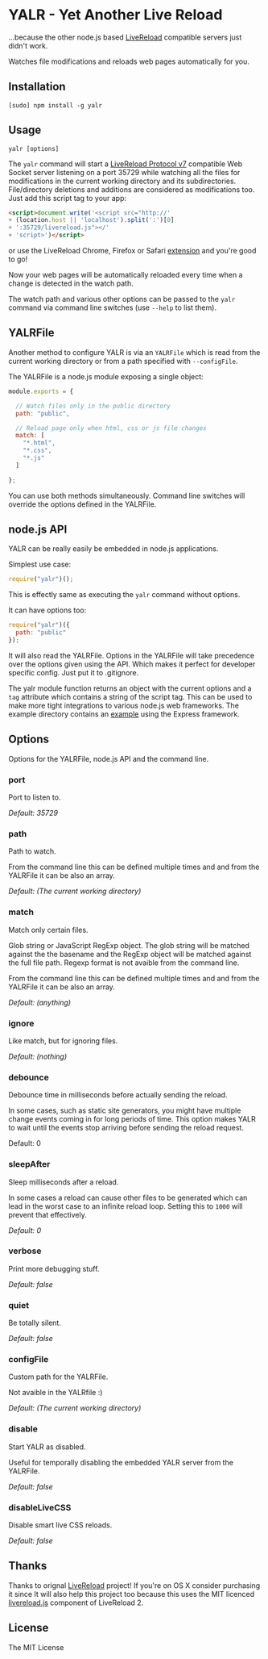 # YALR - Yet Another Live Reload

...because the other node.js based [LiveReload][] compatible servers just didn't
work.

Watches file modifications and reloads web pages automatically for you.


## Installation

    [sudo] npm install -g yalr

## Usage

    yalr [options]

The `yalr` command will start a [LiveReload Protocol v7][protocol] compatible
Web Socket server listening on a port 35729 while watching all the
files for modifications in the current working directory and its
subdirectories. File/directory deletions and additions are considered as
modifications too. Just add this script tag to your app:

```html
<script>document.write('<script src="http://'
+ (location.host || 'localhost').split(':')[0]
+ ':35729/livereload.js"></'
+ 'script>')</script>
```

or use the LiveReload Chrome, Firefox or Safari [extension][extension] and you're good to go!

Now your web pages will be automatically reloaded every time when a change is
detected in the watch path.

The watch path and various other options can be passed to the `yalr` command via
command line switches (use `--help` to list them).

## YALRFile

Another method to configure YALR is via an `YALRFile` which is read from the current
working directory or from a path specified with `--configFile`.

The YALRFile is a node.js module exposing a single object:

```javascript
module.exports = {

  // Watch files only in the public directory
  path: "public",

  // Reload page only when html, css or js file changes
  match: [
    "*.html",
    "*.css",
    "*.js"
  ]

};
```

You can use both methods simultaneously. Command line switches will override
the options defined in the YALRFile.

## node.js API

YALR can be really easily be embedded in node.js applications.

Simplest use case:

```javascript
require("yalr")();
```

This is effectly same as executing the `yalr` command without options.

It can have options too:

```javascript
require("yalr")({
  path: "public"
});
```

It will also read the YALRFile. Options in the YALRFile will take precedence
over the options given using the API. Which makes it perfect for developer
specific config. Just put it to .gitignore.

The yalr module function returns an object with the current options and a `tag`
attribute which contains a string of the script tag. This can be used to make
more tight integrations to various node.js web frameworks. The example
directory contains an [example][express-example] using the Express framework.

## Options

Options for the YALRFile, node.js API and the command line.

### port

Port to listen to.

*Default: 35729*

### path

Path to watch.

From the command line this can be defined multiple times and and from the YALRFile
it can be also an array.

*Default: (The current working directory)*

### match

Match only certain files.

Glob string or JavaScript RegExp object. The glob string will be matched against the
the basename and the RegExp object will be matched against the full file path.
Regexp format is not avaible from the command line.

From the command line this can be defined multiple times and and from the YALRFile
it can be also an array.

*Default: (anything)*

### ignore

Like match, but for ignoring files.

*Default: (nothing)*

### debounce

Debounce time in milliseconds before actually sending the reload.

In some cases, such as static site generators, you might have multiple
change events coming in for long periods of time. This option makes YALR to
wait until the events stop arriving before sending the reload request.

Default: 0

### sleepAfter

Sleep milliseconds after a reload.

In some cases a reload can cause other files to be generated which can lead in
the worst case to an infinite reload loop. Setting this to `1000` will prevent
that effectively.

*Default: 0*

### verbose

Print more debugging stuff.

*Default: false*

### quiet

Be totally silent.

*Default: false*

### configFile

Custom path for the YALRFile.

Not avaible in the YALRfile :)

*Default: (The current working directory)*

### disable

Start YALR as disabled.

Useful for temporally disabling the embedded YALR server from the YALRFile.

*Default: false*

### disableLiveCSS

Disable smart live CSS reloads.

*Default: false*

## Thanks

Thanks to orignal [LiveReload][] project! If you're on OS X consider purchasing it since
It will also help this project too because this uses the MIT licenced [livereload.js][] 
component of LiveReload 2.


## License

The MIT License

[protocol]: http://feedback.livereload.com/knowledgebase/articles/86174-livereload-protocol
[extension]: http://feedback.livereload.com/knowledgebase/articles/86242-how-do-i-install-and-use-the-browser-extensions-
[LiveReload]: http://livereload.com/
[express-example]: https://github.com/epeli/yalr/tree/master/example/express-integration
[livereload.js]: https://github.com/livereload/livereload-js
